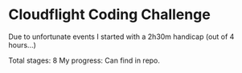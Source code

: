 # Cloudflight Coding Challenge

Due to unfortunate events I started with a 2h30m handicap (out of 4 hours...)

Total stages: 8
My progress: Can find in repo.
